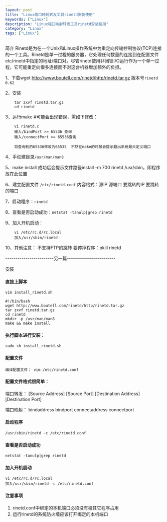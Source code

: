 ```yaml
---
layout: post
title: "Linux端口映射转发工具rinetd安装使用"
keywords: ["Linux"]
description: "Linux端口映射转发工具rinetd安装使用"
category: "Linux"
tags: ["Linux"]
---
```


简介
Rinetd是为在一个Unix和Linux操作系统中为重定向传输控制协议(TCP)连接的一个工具。Rinetd是单一过程的服务器，它处理任何数量的连接到在配置文件etc/rinetd中指定的地址/端口对。尽管rinetd使用非闭锁I/O运行作为一个单一过程，它可能重定向很多连接而不对这台机器增加额外的负担。

1、下载wget http://www.boutell.com/rinetd/http/rinetd.tar.gz
    版本号`rinetd 0.62`

2、安装
```
    tar zxvf rinetd.tar.gz
    cd rinetd
```

3、运行make  #可能会出现错误，需如下修改：
```
    vi rinetd.c
    输入/bindPort >= 65536 查询
    输入/connectPort >= 65536查询

    将查询到的65536修改为65535  不然在make的时候会提示超出系统最大定义端口
```

4、手动建目录`/usr/man/man8`

5、make install
    成功后会提示文件路径install -m 700 rinetd /usr/sbin，即程序放在此位置

6、建立配置文件
    `/etc/rinetd.conf`
    内容格式：源IP 源端口 要跳转的IP 要跳转的端口

7、启动程序：`rinetd`

8、查看是否启动成功：`netstat -tanulp|grep rinetd`

9、加入开机启动：
```
    vi /etc/rc.d/rc.local
    加入/usr/sbin/rinetd
```

10、其他注意：
    不支持FTP的跳转
    要停掉程序：pkill rinetd

------------------------另一篇------------------------

安装
#### 直接上脚本

```
vim install_rinetd.sh

#!/bin/bash 
wget http://www.boutell.com/rinetd/http/rinetd.tar.gz
tar zxvf rinetd.tar.gz
cd rinetd
mkdir -p /usr/man/man8
make && make install
```

####  执行脚本进行安装： 
```
sudo sh install_rinetd.sh
```

####  配置文件
```
编译配置文件： vim /etc/rinetd.conf
```

####  配置文件格式很简单：
端口转发： [Source Address] [Source Port] [Destination Address] [Destination Port]

端口映射： bindaddress bindport connectaddress connectport

#### 启动程序
```
/usr/sbin/rinetd -c /etc/rinetd.conf
```

#### 查看是否启动成功
```
netstat -tanulp|grep rinetd
```

#### 加入开机启动
```
vi /etc/rc.d/rc.local
加入/usr/sbin/rinetd -c /etc/rinetd.conf
```

#### 注意事项
1. rinetd.conf中绑定的本机端口必须没有被其它程序占用
2. 运行rinetd的系统防火墙应该打开绑定的本机端口